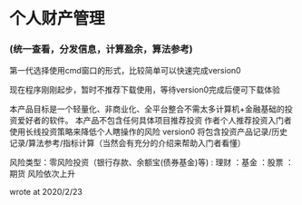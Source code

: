 # 个人财产管理
### (统一查看，分发信息，计算盈余，算法参考)


第一代选择使用cmd窗口的形式，比较简单可以快速完成version0

现在程序刚刚起步，暂时不推荐下载使用，等待version0完成后便可下载体验

本产品目标是一个轻量化、非商业化、全平台整合不需太多计算机+金融基础的投资爱好者的软件。
本产品不包含任何具体项目推荐投资
作者个人推荐投资入门者使用长线投资策略来降低个人瞎操作的风险
version0 将包含投资产品记录/历史记录/算法参考/指标计算（当然会有充分的介绍来帮助入门者看懂）

风险类型：零风险投资（银行存款、余额宝(债券基金)等) 
        : 理财
        ：基金
        ：股票
        ：期货
风险依次上升
 
wrote at 2020/2/23
